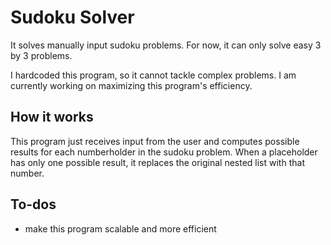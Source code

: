 # Sudoku Solver
It solves manually input sudoku problems. For now, it can only solve easy 3 by 3 problems. 

I hardcoded this program, so it cannot tackle complex problems. I am currently working on maximizing this program's efficiency.

## How it works
This program just receives input from the user and computes possible results for each numberholder in the sudoku problem. When a placeholder has only one possible result, it replaces the original nested list with that number. 



## To-dos
- make this program scalable and more efficient
